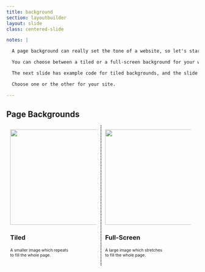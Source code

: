 ```yaml
---
title: background
section: layoutbuilder
layout: slide
class: centered-slide

notes: |

  A page background can really set the tone of a website, so let's start with that.

  You can choose between a tiled or a full-screen background for your website.

  The next slide has example code for tiled backgrounds, and the slide after it has example code for a full-screen background.

  Choose one or the other for your site.

---
```



## Page Backgrounds

<div class="two-table">

<div>
<img src="/Building-the-Web/slides/workshop/layoutbuilder/images/tiled-example.jpg" width="250">
<h3>Tiled</h3>
<p>A smaller image which repeats<br>
to fill the whole page.</p>
</div>

<div>
<img src="/Building-the-Web/slides/workshop/layoutbuilder/images/fullscreen-example.jpg" width="250">
<h3>Full-Screen</h3>
<p>A large image which stretches<br>
to fill the whole page.</p>
</div>

</div>

<style>
.two-table div {
    box-sizing: border-box;
    float: left;
    width: 49%;
    border-left: 2px dotted #001E39;
    min-height: 200px;
    padding: 10px;
}

.two-table div p {
    font-size: 75%;
}

.two-table div:first-of-type {
    border: none;
}
</style>
